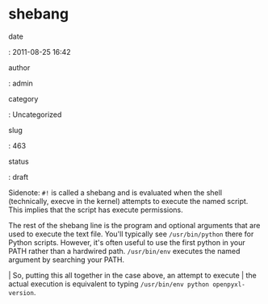 shebang
=======

date

:   2011-08-25 16:42

author

:   admin

category

:   Uncategorized

slug

:   463

status

:   draft

Sidenote: `#!` is called a shebang and is evaluated when the shell
(technically, execve in the kernel) attempts to execute the named
script. This implies that the script has execute permissions.

The rest of the shebang line is the program and optional arguments that
are used to execute the text file. You'll typically see
`/usr/bin/python` there for Python scripts. However, it's often useful
to use the first python in your PATH rather than a hardwired path.
`/usr/bin/env` executes the named argument by searching your PATH.

| So, putting this all together in the case above, an attempt to execute
| the actual execution is equivalent to typing
  `/usr/bin/env python openpyxl-version`.
